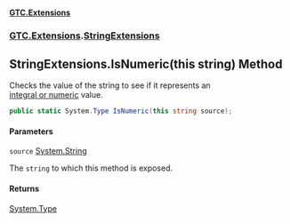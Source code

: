 #### [GTC.Extensions](GTCExtensions.md 'GTC Extensions')
### [GTC.Extensions](GTCExtensions.md#GTC.Extensions 'GTC.Extensions').[StringExtensions](StringExtensions.md 'GTC.Extensions.StringExtensions')

## StringExtensions.IsNumeric(this string) Method

Checks the value of the string to see if it represents an   
[
            integral or numeric](https://docs.microsoft.com/en-us/dotnet/csharp/language-reference/builtin-types/integral-numeric-types 'https://docs.microsoft.com/en-us/dotnet/csharp/language-reference/builtin-types/integral-numeric-types') value.

```csharp
public static System.Type IsNumeric(this string source);
```
#### Parameters

<a name='GTC.Extensions.StringExtensions.IsNumeric(thisstring).source'></a>

`source` [System.String](https://docs.microsoft.com/en-us/dotnet/api/System.String 'System.String')

The `string` to which this method is exposed.

#### Returns
[System.Type](https://docs.microsoft.com/en-us/dotnet/api/System.Type 'System.Type')